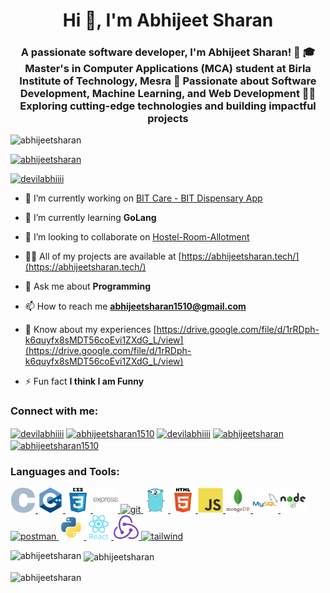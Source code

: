 <h1 align="center">Hi 👋, I'm Abhijeet Sharan</h1>
<h3 align="center">A passionate software developer, I'm Abhijeet Sharan! 👋 🎓 Master's in Computer Applications (MCA) student at Birla Institute of Technology, Mesra 🌟 Passionate about Software Development, Machine Learning, and Web Development 👨‍💻 Exploring cutting-edge technologies and building impactful projects</h3>

<p align="left"> <img src="https://komarev.com/ghpvc/?username=abhijeetsharan&label=Profile%20views&color=0e75b6&style=flat" alt="abhijeetsharan" /> </p>

<p align="left"> <a href="https://github.com/ryo-ma/github-profile-trophy"><img src="https://github-profile-trophy.vercel.app/?username=abhijeetsharan" alt="abhijeetsharan" /></a> </p>

<p align="left"> <a href="https://twitter.com/devilabhiiii" target="blank"><img src="https://img.shields.io/twitter/follow/devilabhiiii?logo=twitter&style=for-the-badge" alt="devilabhiiii" /></a> </p>

- 🔭 I’m currently working on [BIT Care - BIT Dispensary App](https://github.com/abhijeetsharan/Bit-Care)

- 🌱 I’m currently learning **GoLang**

- 👯 I’m looking to collaborate on [Hostel-Room-Allotment](https://github.com/abhijeetsharan/hostel-room-allotment)

- 👨‍💻 All of my projects are available at [https://abhijeetsharan.tech/](https://abhijeetsharan.tech/)

- 💬 Ask me about **Programming**

- 📫 How to reach me **abhijeetsharan1510@gmail.com**

- 📄 Know about my experiences [https://drive.google.com/file/d/1rRDph-k6quyfx8sMDT56coEvi1ZXdG_L/view](https://drive.google.com/file/d/1rRDph-k6quyfx8sMDT56coEvi1ZXdG_L/view)

- ⚡ Fun fact **I think I am Funny**

<h3 align="left">Connect with me:</h3>
<p align="left">
<a href="https://twitter.com/devilabhiiii" target="blank"><img align="center" src="https://raw.githubusercontent.com/rahuldkjain/github-profile-readme-generator/master/src/images/icons/Social/twitter.svg" alt="devilabhiiii" height="30" width="40" /></a>
<a href="https://linkedin.com/in/abhijeetsharan1510" target="blank"><img align="center" src="https://raw.githubusercontent.com/rahuldkjain/github-profile-readme-generator/master/src/images/icons/Social/linked-in-alt.svg" alt="abhijeetsharan1510" height="30" width="40" /></a>
<a href="https://instagram.com/devilabhiiii" target="blank"><img align="center" src="https://raw.githubusercontent.com/rahuldkjain/github-profile-readme-generator/master/src/images/icons/Social/instagram.svg" alt="devilabhiiii" height="30" width="40" /></a>
<a href="https://www.leetcode.com/abhijeetsharan" target="blank"><img align="center" src="https://raw.githubusercontent.com/rahuldkjain/github-profile-readme-generator/master/src/images/icons/Social/leet-code.svg" alt="abhijeetsharan" height="30" width="40" /></a>
<a href="https://auth.geeksforgeeks.org/user/abhijeetsharan1510" target="blank"><img align="center" src="https://raw.githubusercontent.com/rahuldkjain/github-profile-readme-generator/master/src/images/icons/Social/geeks-for-geeks.svg" alt="abhijeetsharan1510" height="30" width="40" /></a>
</p>

<h3 align="left">Languages and Tools:</h3>
<p align="left"> <a href="https://www.cprogramming.com/" target="_blank" rel="noreferrer"> <img src="https://raw.githubusercontent.com/devicons/devicon/master/icons/c/c-original.svg" alt="c" width="40" height="40"/> </a> <a href="https://www.w3schools.com/cpp/" target="_blank" rel="noreferrer"> <img src="https://raw.githubusercontent.com/devicons/devicon/master/icons/cplusplus/cplusplus-original.svg" alt="cplusplus" width="40" height="40"/> </a> <a href="https://www.w3schools.com/css/" target="_blank" rel="noreferrer"> <img src="https://raw.githubusercontent.com/devicons/devicon/master/icons/css3/css3-original-wordmark.svg" alt="css3" width="40" height="40"/> </a> <a href="https://expressjs.com" target="_blank" rel="noreferrer"> <img src="https://raw.githubusercontent.com/devicons/devicon/master/icons/express/express-original-wordmark.svg" alt="express" width="40" height="40"/> </a> <a href="https://git-scm.com/" target="_blank" rel="noreferrer"> <img src="https://www.vectorlogo.zone/logos/git-scm/git-scm-icon.svg" alt="git" width="40" height="40"/> </a> <a href="https://golang.org" target="_blank" rel="noreferrer"> <img src="https://raw.githubusercontent.com/devicons/devicon/master/icons/go/go-original.svg" alt="go" width="40" height="40"/> </a> <a href="https://www.w3.org/html/" target="_blank" rel="noreferrer"> <img src="https://raw.githubusercontent.com/devicons/devicon/master/icons/html5/html5-original-wordmark.svg" alt="html5" width="40" height="40"/> </a> <a href="https://developer.mozilla.org/en-US/docs/Web/JavaScript" target="_blank" rel="noreferrer"> <img src="https://raw.githubusercontent.com/devicons/devicon/master/icons/javascript/javascript-original.svg" alt="javascript" width="40" height="40"/> </a> <a href="https://www.mongodb.com/" target="_blank" rel="noreferrer"> <img src="https://raw.githubusercontent.com/devicons/devicon/master/icons/mongodb/mongodb-original-wordmark.svg" alt="mongodb" width="40" height="40"/> </a> <a href="https://www.mysql.com/" target="_blank" rel="noreferrer"> <img src="https://raw.githubusercontent.com/devicons/devicon/master/icons/mysql/mysql-original-wordmark.svg" alt="mysql" width="40" height="40"/> </a> <a href="https://nodejs.org" target="_blank" rel="noreferrer"> <img src="https://raw.githubusercontent.com/devicons/devicon/master/icons/nodejs/nodejs-original-wordmark.svg" alt="nodejs" width="40" height="40"/> </a> <a href="https://postman.com" target="_blank" rel="noreferrer"> <img src="https://www.vectorlogo.zone/logos/getpostman/getpostman-icon.svg" alt="postman" width="40" height="40"/> </a> <a href="https://www.python.org" target="_blank" rel="noreferrer"> <img src="https://raw.githubusercontent.com/devicons/devicon/master/icons/python/python-original.svg" alt="python" width="40" height="40"/> </a> <a href="https://reactjs.org/" target="_blank" rel="noreferrer"> <img src="https://raw.githubusercontent.com/devicons/devicon/master/icons/react/react-original-wordmark.svg" alt="react" width="40" height="40"/> </a> <a href="https://redux.js.org" target="_blank" rel="noreferrer"> <img src="https://raw.githubusercontent.com/devicons/devicon/master/icons/redux/redux-original.svg" alt="redux" width="40" height="40"/> </a> <a href="https://tailwindcss.com/" target="_blank" rel="noreferrer"> <img src="https://www.vectorlogo.zone/logos/tailwindcss/tailwindcss-icon.svg" alt="tailwind" width="40" height="40"/> </a> </p>

<p><img align="left" src="https://github-readme-stats.vercel.app/api/top-langs?username=abhijeetsharan&show_icons=true&locale=en&layout=compact" alt="abhijeetsharan" /></p>

<p>&nbsp;<img align="center" src="https://github-readme-stats.vercel.app/api?username=abhijeetsharan&show_icons=true&locale=en" alt="abhijeetsharan" /></p>

<p><img align="center" src="https://github-readme-streak-stats.herokuapp.com/?user=abhijeetsharan&" alt="abhijeetsharan" /></p>
